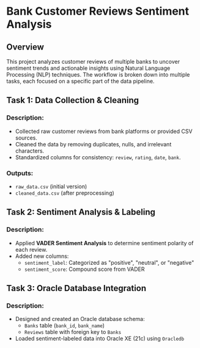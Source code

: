 # Bank Customer Reviews Sentiment Analysis

## Overview

This project analyzes customer reviews of multiple banks to uncover sentiment trends and actionable insights using Natural Language Processing (NLP) techniques. The workflow is broken down into multiple tasks, each focused on a specific part of the data pipeline.



##  Task 1: Data Collection & Cleaning

### Description:
- Collected raw customer reviews from bank platforms or provided CSV sources.
- Cleaned the data by removing duplicates, nulls, and irrelevant characters.
- Standardized columns for consistency: `review`, `rating`, `date`, `bank`.

### Outputs:
- `raw_data.csv` (initial version)
- `cleaned_data.csv` (after preprocessing)

##  Task 2: Sentiment Analysis & Labeling

### Description:
- Applied **VADER Sentiment Analysis** to determine sentiment polarity of each review.
- Added new columns:
  - `sentiment_label`: Categorized as "positive", "neutral", or "negative"
  - `sentiment_score`: Compound score from VADER

##  Task 3: Oracle Database Integration

### Description:
- Designed and created an Oracle database schema:
  - `Banks` table (`bank_id`, `bank_name`)
  - `Reviews` table with foreign key to `Banks`
- Loaded sentiment-labeled data into Oracle XE (21c) using `Oracledb`